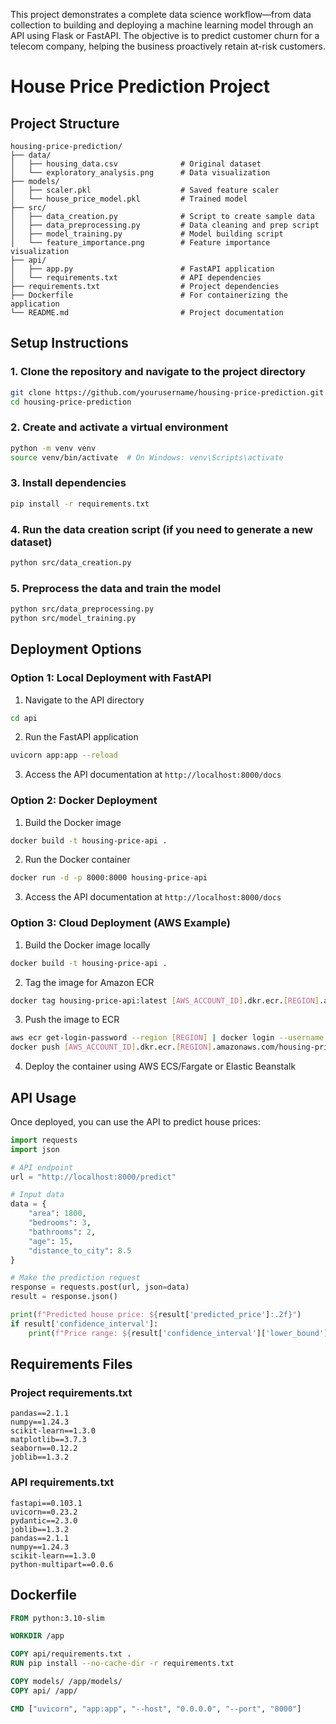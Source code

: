 This project demonstrates a complete data science workflow—from data collection to building and deploying a machine learning model through an API using Flask or FastAPI. The objective is to predict customer churn for a telecom company, helping the business proactively retain at-risk customers.
# House Price Prediction Project
## Project Structure

```
housing-price-prediction/
├── data/
│   ├── housing_data.csv              # Original dataset
│   └── exploratory_analysis.png      # Data visualization
├── models/
│   ├── scaler.pkl                    # Saved feature scaler
│   └── house_price_model.pkl         # Trained model
├── src/
│   ├── data_creation.py              # Script to create sample data
│   ├── data_preprocessing.py         # Data cleaning and prep script
│   ├── model_training.py             # Model building script
│   └── feature_importance.png        # Feature importance visualization
├── api/
│   ├── app.py                        # FastAPI application
│   └── requirements.txt              # API dependencies
├── requirements.txt                  # Project dependencies
├── Dockerfile                        # For containerizing the application
└── README.md                         # Project documentation
```

## Setup Instructions

### 1. Clone the repository and navigate to the project directory
```bash
git clone https://github.com/yourusername/housing-price-prediction.git
cd housing-price-prediction
```

### 2. Create and activate a virtual environment
```bash
python -m venv venv
source venv/bin/activate  # On Windows: venv\Scripts\activate
```

### 3. Install dependencies
```bash
pip install -r requirements.txt
```

### 4. Run the data creation script (if you need to generate a new dataset)
```bash
python src/data_creation.py
```

### 5. Preprocess the data and train the model
```bash
python src/data_preprocessing.py
python src/model_training.py
```

## Deployment Options

### Option 1: Local Deployment with FastAPI

1. Navigate to the API directory
```bash
cd api
```

2. Run the FastAPI application
```bash
uvicorn app:app --reload
```

3. Access the API documentation at `http://localhost:8000/docs`

### Option 2: Docker Deployment

1. Build the Docker image
```bash
docker build -t housing-price-api .
```

2. Run the Docker container
```bash
docker run -d -p 8000:8000 housing-price-api
```

3. Access the API documentation at `http://localhost:8000/docs`

### Option 3: Cloud Deployment (AWS Example)

1. Build the Docker image locally
```bash
docker build -t housing-price-api .
```

2. Tag the image for Amazon ECR
```bash
docker tag housing-price-api:latest [AWS_ACCOUNT_ID].dkr.ecr.[REGION].amazonaws.com/housing-price-api:latest
```

3. Push the image to ECR
```bash
aws ecr get-login-password --region [REGION] | docker login --username AWS --password-stdin [AWS_ACCOUNT_ID].dkr.ecr.[REGION].amazonaws.com
docker push [AWS_ACCOUNT_ID].dkr.ecr.[REGION].amazonaws.com/housing-price-api:latest
```

4. Deploy the container using AWS ECS/Fargate or Elastic Beanstalk

## API Usage

Once deployed, you can use the API to predict house prices:

```python
import requests
import json

# API endpoint
url = "http://localhost:8000/predict"

# Input data
data = {
    "area": 1800,
    "bedrooms": 3,
    "bathrooms": 2,
    "age": 15,
    "distance_to_city": 8.5
}

# Make the prediction request
response = requests.post(url, json=data)
result = response.json()

print(f"Predicted house price: ${result['predicted_price']:.2f}")
if result['confidence_interval']:
    print(f"Price range: ${result['confidence_interval']['lower_bound']:.2f} - ${result['confidence_interval']['upper_bound']:.2f}")
```

## Requirements Files

### Project requirements.txt
```
pandas==2.1.1
numpy==1.24.3
scikit-learn==1.3.0
matplotlib==3.7.3
seaborn==0.12.2
joblib==1.3.2
```

### API requirements.txt
```
fastapi==0.103.1
uvicorn==0.23.2
pydantic==2.3.0
joblib==1.3.2
pandas==2.1.1
numpy==1.24.3
scikit-learn==1.3.0
python-multipart==0.0.6
```

## Dockerfile
```dockerfile
FROM python:3.10-slim

WORKDIR /app

COPY api/requirements.txt .
RUN pip install --no-cache-dir -r requirements.txt

COPY models/ /app/models/
COPY api/ /app/

CMD ["uvicorn", "app:app", "--host", "0.0.0.0", "--port", "8000"]
```
